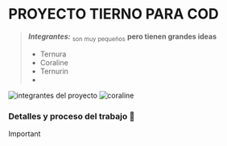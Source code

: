 # PROYECTO TIERNO PARA COD
>_**Integrantes:**_ <sub>son muy pequeños</sub> **pero tienen grandes ideas**
>* Ternura
>* Coraline
>* Ternurin
>* 
![integrantes del proyecto](https://github.com/sofiaotero-ascii/mi_proyecto_tierno/blob/main/para%20proyecto.jpg)
![coraline](https://i.pinimg.com/originals/b9/ae/b7/b9aeb74234627d965fc6d384fc1cc6d7.gif)
### Detalles y proceso del trabajo :ram:
> [!IMPORTANT]

